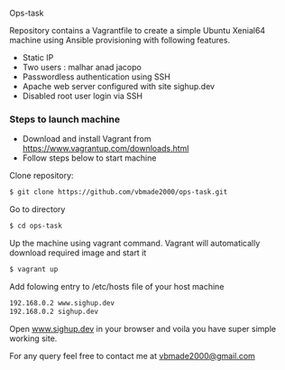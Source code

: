 Ops-task

Repository contains a Vagrantfile to create a simple Ubuntu Xenial64 machine using Ansible provisioning with following features.

  - Static IP
  - Two users : malhar anad jacopo
  - Passwordless authentication using SSH
  - Apache web server configured with site sighup.dev
  - Disabled root user login via SSH

### Steps to launch machine
- Download and install Vagrant from https://www.vagrantup.com/downloads.html
- Follow steps below to start machine 

Clone repository:
```sh
$ git clone https://github.com/vbmade2000/ops-task.git
```
Go to directory
```sh
$ cd ops-task
```
Up the machine using vagrant command. Vagrant will automatically download required image and start it
```sh
$ vagrant up
```

Add folowing entry  to /etc/hosts file of your host machine 
```sh
192.168.0.2 www.sighup.dev 
192.168.0.2 sighup.dev 
```
Open www.sighup.dev in your browser and voila you have super simple working site.

For any query feel free to contact me at vbmade2000@gmail.com

